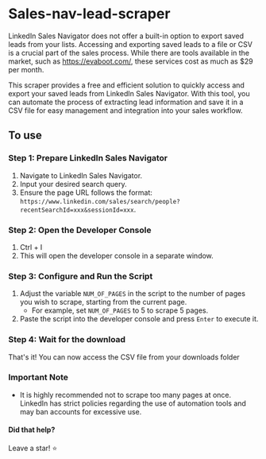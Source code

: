 # Sales-nav-lead-scraper

LinkedIn Sales Navigator does not offer a built-in option to export saved leads from your lists. Accessing and exporting saved leads to a file or CSV is a crucial part of the sales process. While there are tools available in the market, such as https://evaboot.com/, these services cost as much as $29 per month.

This scraper provides a free and efficient solution to quickly access and export your saved leads from LinkedIn Sales Navigator. With this tool, you can automate the process of extracting lead information and save it in a CSV file for easy management and integration into your sales workflow.


## To use

### Step 1: Prepare LinkedIn Sales Navigator

1. Navigate to LinkedIn Sales Navigator.
2. Input your desired search query.
3. Ensure the page URL follows the format: `https://www.linkedin.com/sales/search/people?recentSearchId=xxx&sessionId=xxx`.

### Step 2: Open the Developer Console

1. Ctrl + I
2. This will open the developer console in a separate window.

### Step 3: Configure and Run the Script

1. Adjust the variable `NUM_OF_PAGES` in the script to the number of pages you wish to scrape, starting from the current page.
   - For example, set `NUM_OF_PAGES` to 5 to scrape 5 pages.
2. Paste the script into the developer console and press `Enter` to execute it.

### Step 4: Wait for the download
That's it! 
You can now access the CSV file from your downloads folder

### Important Note

- It is highly recommended not to scrape too many pages at once. LinkedIn has strict policies regarding the use of automation tools and may ban accounts for excessive use.

#### Did that help? 
Leave a star! ⭐
